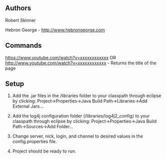 Authors
-------------------------
Robert Skinner

Hebron George - http://www.hebrongeorge.com



Commands
-------------------------

https://www.youtube.com/watch?v=xxxxxxxxxxxx OR http://www.youtube.com/watch?v=xxxxxxxxxxxx
	- Returns the title of the page



Setup
-------------------------

1. Add the .jar files in the /libraries folder to your classpath through eclipse by clicking:
	Project->Properties->Java Build Path->Libraries->Add External Jars...

2. Add the log4j configuration folder (/libraries/log4j2_config) to your classpath through eclipse by clicking:
	Project->Properties->Java Build Path->Sources->Add Folder...

3. Change server, nick, login, and channel to desired values in the config.properties file.

4. Project should be ready to run.
